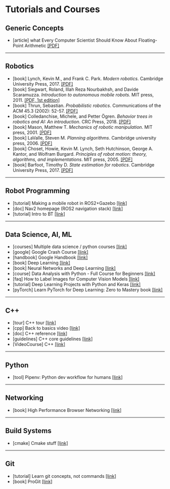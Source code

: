 # Tutorials and Courses

## Generic Concepts

- [article] what Every Computer Scientist Should Know About Floating-Point Arithmetic [[PDF]](https://www.itu.dk/~sestoft/bachelor/IEEE754_article.pdf)

---
## Robotics

- [book] Lynch, Kevin M., and Frank C. Park. _Modern robotics_. Cambridge University Press, 2017. [[PDF]](http://hades.mech.northwestern.edu/images/7/7f/MR.pdf)
- [book] Siegwart, Roland, Illah Reza Nourbakhsh, and Davide Scaramuzza. _Introduction to autonomous mobile robots_. MIT press, 2011. [[PDF, 1st edition]](https://www.ucg.ac.me/skladiste/blog_13268/objava_56689/fajlovi/Introduction%20to%20Autonomous%20Mobile%20Robots%20book.pdf)
- [book] Thrun, Sebastian. _Probabilistic robotics_. Communications of the ACM 45.3 (2002): 52-57. [[PDF]](https://docs.ufpr.br/~danielsantos/ProbabilisticRobotics.pdf)
- [book] Colledanchise, Michele, and Petter Ögren. _Behavior trees in robotics and AI: An introduction_. CRC Press, 2018. [[PDF]](https://arxiv.org/pdf/1709.00084)
- [book] Mason, Matthew T. _Mechanics of robotic manipulation_. MIT press, 2001. [[PDF]](https://direct.mit.edu/books/book/3869/Mechanics-of-Robotic-Manipulation)
- [book] LaValle, Steven M. _Planning algorithms_. Cambridge university press, 2006. [[PDF]](http://lavalle.pl/planning/book.pdf)
- [book] Choset, Howie, Kevin M. Lynch, Seth Hutchinson, George A. Kantor, and Wolfram Burgard. _Principles of robot motion: theory, algorithms, and implementations_. MIT press, 2005. [[PDF]](http://mathdep.ifmo.ru/wp-content/uploads/2018/10/Intelligent-Robotics-and-Autonomous-Agents-series-Choset-H.-et-al.-Principles-of-Robot-Motion_-Theory-Algorithms-and-Implementations-MIT-2005.pdf)
- [book] Barfoot, Timothy D. _State estimation for robotics_. Cambridge University Press, 2017. [[PDF]](http://asrl.utias.utoronto.ca/~tdb/bib/barfoot_ser17.pdf)


---
## Robot Programming

- [tutorial] Making a mobile robot in ROS2+Gazebo [[link]](https://articulatedrobotics.xyz/mobile-robot-1-project-overview/)
- [doc] Nav2 homepage (ROS2 navigation stack) [[link]](https://navigation.ros.org/index.html)
- [tutorial] Intro to BT [[link]](https://www.youtube.com/playlist?list=PLFQdM4LOGDr_vYJuo8YTRcmv3FrwczdKg)

---
## Data Science, AI, ML

- [courses] Multiple data science / python courses [[link]](https://www.kaggle.com/learn)
- [google] Google Crash Course [[link]](https://developers.google.com/machine-learning/crash-course)
- [handbook] Google Handbook [[link]](https://developers.google.com/machine-learning/guides/rules-of-ml)
- [book] Deep Learning [[link]](https://www.deeplearningbook.org/)
- [book] Neural Networks and Deep Learning [[link]](http://neuralnetworksanddeeplearning.com/)
- [course] Data Analysis with Python - Full Course for Beginners [[link]](https://www.youtube.com/watch?v=r-uOLxNrNk8)
- [faq] How to Label Images for Computer Vision Models [[link]](https://blog.roboflow.com/tips-for-how-to-label-images/)
- [tutorial] Deep Learning Projects with Python and Keras [[link]](https://www.youtube.com/watch?v=19LQRx78QVU&list=PLgNJO2hghbmiXg5d4X8DURJP9yv9pgjIu)
- [pyTorch] Learn PyTorch for Deep Learning: Zero to Mastery book [[link]](https://www.learnpytorch.io/)

---
## <a id="cpp" />C++

- [tour] C++ tour [[link]](https://isocpp.org/tour)
- [cpp] Back to basics video [[link]](https://www.youtube.com/playlist?list=PLPx_x6oKUZyt54Z1aFzLvTsCS96EyPoaj)
- [doc] C++  reference [[link]](https://en.cppreference.com/w/cpp)
- [guidelines] C++ core guidelines [[link]](https://github.com/isocpp/CppCoreGuidelines/blob/master/CppCoreGuidelines.md)
- [VideoCourse] C++ [[link]](https://www.youtube.com/playlist?list=PLvv0ScY6vfd8j-tlhYVPYgiIyXduu6m-L)

---
## Python
- [tool] Pipenv: Python dev workflow for humans [[link]](https://pipenv.pypa.io/en/latest/)

---
## Networking
- [book]  High Performance Browser Networking [[link]](https://hpbn.co/)

---
## Build Systems

- [cmake] Cmake stuff [[link]](https://www.youtube.com/playlist?list=PL8i3OhJb4FNV10aIZ8oF0AA46HgA2ed8g)

---
## Git

- [tutorial] Learn git concepts, not commands [[link]](https://dev.to/unseenwizzard/learn-git-concepts-not-commands-4gjc)
- [book] ProGit [[link]](https://git-scm.com/book/en/v2)
